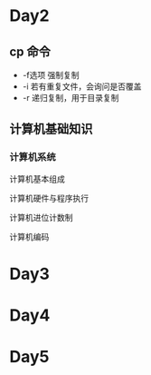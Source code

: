 # Day2

## cp 命令

- -f选项 强制复制
- -i 若有重复文件，会询问是否覆盖
- -r 递归复制，用于目录复制


## 计算机基础知识

### 计算机系统

计算机基本组成

计算机硬件与程序执行

计算机进位计数制

计算机编码

# Day3

# Day4

# Day5
